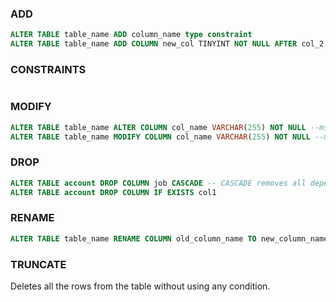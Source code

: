 ### ADD

```sql
ALTER TABLE table_name ADD column_name type constraint
ALTER TABLE table_name ADD COLUMN new_col TINYINT NOT NULL AFTER col_2
```

### CONSTRAINTS

```sql

```

### MODIFY

```sql
ALTER TABLE table_name ALTER COLUMN col_name VARCHAR(255) NOT NULL --mssql
ALTER TABLE table_name MODIFY COLUMN col_name VARCHAR(255) NOT NULL --mysql
```

### DROP

```sql
ALTER TABLE account DROP COLUMN job CASCADE -- CASCADE removes all dependencies
ALTER TABLE account DROP COLUMN IF EXISTS col1
```

### RENAME

```sql
ALTER TABLE table_name RENAME COLUMN old_column_name TO new_column_name
```

### TRUNCATE

Deletes all the rows from the table without using any condition.
